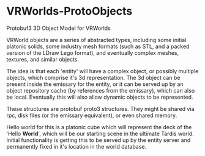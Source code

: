 # VRWorlds-ProtoObjects
Protobuf3 3D Object Model for VRWorlds


VRWorld objects are a series of abstracted types, including some initial platonic solids, some industry mesh formats (such as STL, and a packed version of the LDraw Lego format), and eventually complex meshes, textures, and similar objects.

The idea is that each 'entity' will have a complex object, or possibly multiple objects, which comprise it's 3d representation.    The 3d object can be present inside the emissary for the entity, or it can be served up by an object repository cache (by references from the emissary), which can also be local.   Eventually this will also allow dynamic objects to be represented.

These structures are protobuf proto3 structures.   They might be shared via rpc, disk files (or the emissary equivalent), or even shared memory.

Hello world for this is a platonic cube which will represent the deck of the 'Hello **World**', which will be our starting scene in the ultimate Tardis world.   Initial functionality is getting this to be served up by the entity server and permanently fixed in it's location in the world database.
